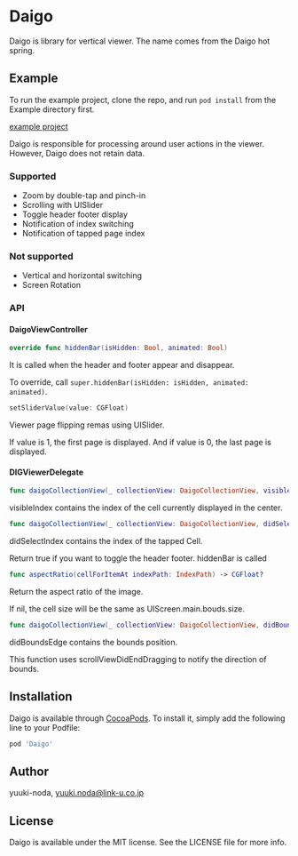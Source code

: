 # Daigo

Daigo is library for vertical viewer. The name comes from the Daigo hot spring.

## Example

To run the example project, clone the repo, and run `pod install` from the Example directory first.

[example project](Example/Daigo/ViewController.swift)

Daigo is responsible for processing around user actions in the viewer.
However, Daigo does not retain data.

### Supported

* Zoom by double-tap and pinch-in
* Scrolling with UISlider
* Toggle header footer display
* Notification of index switching
* Notification of tapped page index

### Not supported

* Vertical and horizontal switching
* Screen Rotation

### API

#### DaigoViewController

```swift
override func hiddenBar(isHidden: Bool, animated: Bool)
```

It is called when the header and footer appear and disappear.

To override, call `super.hiddenBar(isHidden: isHidden, animated: animated)`.

```swift
setSliderValue(value: CGFloat)
```

Viewer page flipping remas using UISlider.

If value is 1, the first page is displayed. And if value is 0, the last page is displayed.

#### DIGViewerDelegate

```swift
func daigoCollectionView(_ collectionView: DaigoCollectionView, visibleIndex indexPath: IndexPath)
```

visibleIndex contains the index of the cell currently displayed in the center.

```swift
func daigoCollectionView(_ collectionView: DaigoCollectionView, didSelectIndex indexPath: IndexPath) -> Bool
```

didSelectIndex contains the index of the tapped Cell.

Return true if you want to toggle the header footer. hiddenBar is called

```swift
func aspectRatio(cellForItemAt indexPath: IndexPath) -> CGFloat?
```

Return the aspect ratio of the image.

If nil, the cell size will be the same as UIScreen.main.bouds.size.

```swift
func daigoCollectionView(_ collectionView: DaigoCollectionView, didBoundsEdge bounds: DaigoViewController.BoundsEdge)
```

didBoundsEdge contains the bounds position.

This function uses scrollViewDidEndDragging to notify the direction of bounds.

## Installation

Daigo is available through [CocoaPods](https://cocoapods.org).
To install it, simply add the following line to your Podfile:

```ruby
pod 'Daigo'
```

## Author

yuuki-noda, yuuki.noda@link-u.co.jp

## License

Daigo is available under the MIT license. See the LICENSE file for more info.
